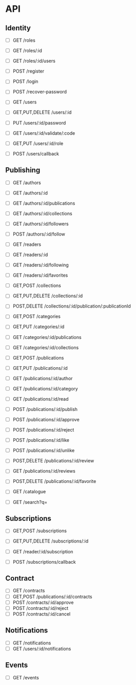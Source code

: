 # API

## Identity
- [ ] GET /roles
- [ ] GET /roles/:id
- [ ] GET /roles/:id/users

- [ ] POST /register
- [ ] POST /login
- [ ] POST /recover-password
- [ ] GET /users
- [ ] GET,PUT,DELETE /users/:id
- [ ] PUT /users/:id/password
- [ ] GET /users/:id/validate/:code
- [ ] GET,PUT /users/:id/role

- [ ] POST /users/callback

## Publishing
- [ ] GET /authors
- [ ] GET /authors/:id
- [ ] GET /authors/:id/publications
- [ ] GET /authors/:id/collections
- [ ] GET /authors/:id/followers
- [ ] POST /authors/:id/follow

- [ ] GET /readers
- [ ] GET /readers/:id
- [ ] GET /readers/:id/following
- [ ] GET /readers/:id/favorites

- [ ] GET,POST /collections
- [ ] GET,PUT,DELETE /collections/:id
- [ ] POST,DELETE /collections/:id/publication/:publicationId

- [ ] GET,POST /categories
- [ ] GET,PUT /categories/:id
- [ ] GET /categories/:id/publications
- [ ] GET /categories/:id/collections

- [ ] GET,POST /publications
- [ ] GET,PUT /publications/:id
- [ ] GET /publications/:id/author
- [ ] GET /publications/:id/category
- [ ] GET /publications/:id/read
- [ ] POST /publications/:id/publish
- [ ] POST /publications/:id/approve
- [ ] POST /publications/:id/reject
- [ ] POST /publications/:id/like
- [ ] POST /publications/:id/unlike
- [ ] POST,DELETE /publications/:id/review
- [ ] GET /publications/:id/reviews
- [ ] POST,DELETE /publications/:id/favorite

- [ ] GET /catalogue
- [ ] GET /search?q=<search>

## Subscriptions
- [ ] GET,POST /subscriptions
- [ ] GET,PUT,DELETE /subscriptions/:id
- [ ] GET /reader/:id/subscription

- [ ] POST /subscriptions/callback

## Contract
- [ ] GET /contracts
- [ ] GET,POST /publications/:id/contracts
- [ ] POST /contracts/:id/approve
- [ ] POST /contracts/:id/reject
- [ ] POST /contracts/:id/cancel

## Notifications
- [ ] GET /notifications
- [ ] GET /users/:id/notifications

## Events
- [ ] GET /events
